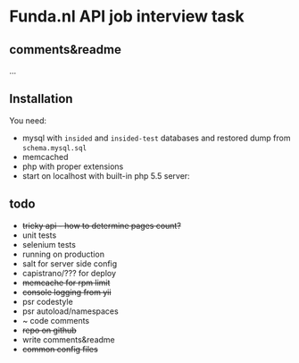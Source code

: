 # Funda.nl API job interview task

## comments&readme

...

## Installation

You need:

* mysql with `insided` and `insided-test` databases and restored dump from `schema.mysql.sql`
* memcached
* php with proper extensions
* start on localhost with built-in php 5.5 server: 

## todo

* ~~tricky api - how to determine pages count?~~
* unit tests
* selenium tests
* running on production
* salt for server side config
* capistrano/??? for deploy
* ~~memcache for rpm limit~~
* ~~console logging from yii~~
* psr codestyle
* psr autoload/namespaces
* ~ code comments
* ~~repo on github~~
* write comments&readme
* ~~common config files~~
